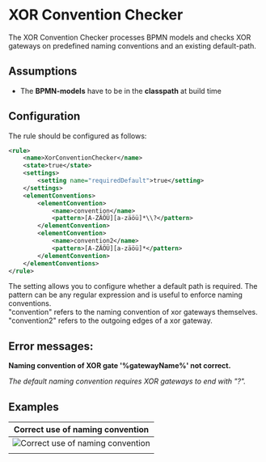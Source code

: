 XOR Convention Checker
=================================
The XOR Convention Checker processes BPMN models and checks XOR gateways on predefined naming conventions and an existing default-path.

## Assumptions
- The **BPMN-models** have to be in the **classpath** at build time

## Configuration
The rule should be configured as follows:
```xml
<rule>
	<name>XorConventionChecker</name>
	<state>true</state>
	<settings>
		<setting name="requiredDefault">true</setting>
	</settings>
	<elementConventions>
		<elementConvention>
			<name>convention</name>
			<pattern>[A-ZÄÖÜ][a-zäöü]*\\?</pattern>
		</elementConvention>
		<elementConvention>
			<name>convention2</name>
			<pattern>[A-ZÄÖÜ][a-zäöü]*</pattern>
		</elementConvention>
	</elementConventions>
</rule>

```
The setting allows you to configure whether a default path is required.
The pattern can be any regular expression and is useful to enforce naming conventions.  
"convention" refers to the naming convention of xor gateways themselves.  
"convention2" refers to the outgoing edges of a xor gateway.

## Error messages:
**Naming convention of XOR gate '%gatewayName%' not correct.**

_The default naming convention requires XOR gateways to end with "?"._

## Examples

| **Correct use of naming convention**                                                                        | 
|:------------------------------------------------------------------------------------------------------:| 
|![Correct use of naming convention](img/XorNamingConventionChecker.PNG "Correct naming convention specified")|
| |

